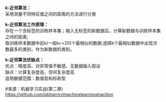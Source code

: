 **k-近邻算法：**    
采用测量不同特征值之间的距离的方法进行分类

**k-近邻算法工作原理：**    
存在一个含标签的训练样本集；输入无标签的新数据后，计算新数据与训练样本集之间的距离;  
取训练样本数据中前k(一般k<=20)个最相似的数据;选择k个最相似数据中出现次数最多的类别，作为新数据的类别。  

**k-近邻算法优缺点：**    
优点：精度高、对异常值不敏感、无数据输入假设  
缺点：计算复杂度高，空间复杂度高  
适用数据范围：数值型和标称型    

#来源：机器学习实战(第二章)
https://github.com/pbharrin/machinelearninginaction
